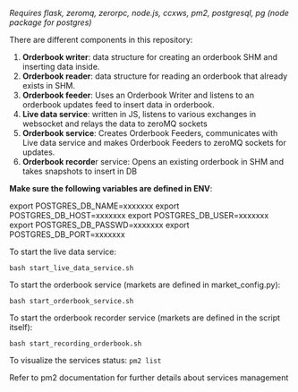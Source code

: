 
*Requires flask, zeromq, zerorpc, node.js, ccxws, pm2, postgresql, pg (node package for postgres)*

There are different components in this repository:
1. **Orderbook writer**: data structure for creating an orderbook SHM and inserting data inside.
2. **Orderbook reader**: data structure for reading an orderbook that already exists in SHM.
3. **Orderbook feeder**: Uses an Orderbook Writer and listens to an orderbook updates feed to insert data in orderbook.
3. **Live data service**: written in JS, listens to various exchanges in websocket and relays the data to zeroMQ sockets
4. **Orderbook service**: Creates Orderbook Feeders, communicates with Live data service and makes Orderbook Feeders to zeroMQ sockets for updates.
5. **Orderbook recorde**r service: Opens an existing orderbook in SHM and takes snapshots to insert in DB

**Make sure the following variables are defined in ENV**:

export POSTGRES_DB_NAME=xxxxxxx
export POSTGRES_DB_HOST=xxxxxxx
export POSTGRES_DB_USER=xxxxxxx
export POSTGRES_DB_PASSWD=xxxxxxx
export POSTGRES_DB_PORT=xxxxxxx

To start the live data service:

`bash start_live_data_service.sh`

To start the orderbook service (markets are defined in market_config.py):

`bash start_orderbook_service.sh`

To start the orderbook recorder service (markets are defined in the script itself):

`bash start_recording_orderbook.sh`

To visualize the services status:
`pm2 list`

Refer to pm2 documentation for further details about services management
